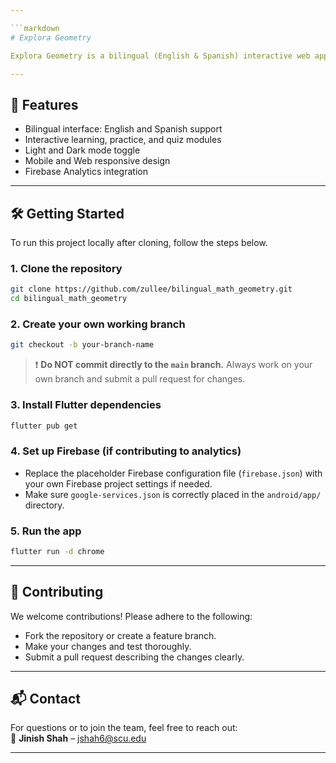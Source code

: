 ```yaml
---

```markdown
# Explora Geometry

Explora Geometry is a bilingual (English & Spanish) interactive web application designed to help learners understand basic geometry concepts in an engaging and visual way. The app is built using **Flutter** and supports dynamic theme switching (light/dark mode), interactive practice, and quiz modules.

---
```


## 🚀 Features

- Bilingual interface: English and Spanish support
- Interactive learning, practice, and quiz modules
- Light and Dark mode toggle
- Mobile and Web responsive design
- Firebase Analytics integration

---

## 🛠️ Getting Started

To run this project locally after cloning, follow the steps below.

### 1. Clone the repository
```bash
git clone https://github.com/zullee/bilingual_math_geometry.git
cd bilingual_math_geometry
```

### 2. Create your own working branch
```bash
git checkout -b your-branch-name
```

> ❗ **Do NOT commit directly to the `main` branch.** Always work on your own branch and submit a pull request for changes.

### 3. Install Flutter dependencies
```bash
flutter pub get
```

### 4. Set up Firebase (if contributing to analytics)
- Replace the placeholder Firebase configuration file (`firebase.json`) with your own Firebase project settings if needed.
- Make sure `google-services.json` is correctly placed in the `android/app/` directory.

### 5. Run the app
```bash
flutter run -d chrome
```

---

## 🤝 Contributing

We welcome contributions! Please adhere to the following:
- Fork the repository or create a feature branch.
- Make your changes and test thoroughly.
- Submit a pull request describing the changes clearly.

---

## 📬 Contact

For questions or to join the team, feel free to reach out:  
📧 **Jinish Shah** – jshah6@scu.edu

---
